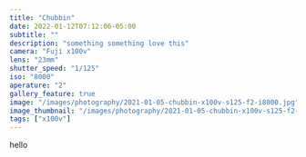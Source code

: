 ```yaml
---
title: "Chubbin"
date: 2022-01-12T07:12:06-05:00
subtitle: ""
description: "something something love this"
camera: "Fuji x100v"
lens: "23mm"
shutter_speed: "1/125"
iso: "8000"
aperature: "2"
gallery_feature: true
image: "/images/photography/2021-01-05-chubbin-x100v-s125-f2-i8000.jpg"
image_thumbnail: "/images/photography/2021-01-05-chubbin-x100v-s125-f2-i8000-thumb.jpg"
tags: ["x100v"]
---
```


hello
